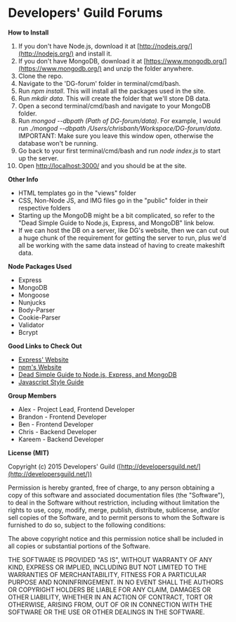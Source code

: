 # Developers' Guild Forums

**How to Install**

1. If you don't have Node.js, download it at [http://nodejs.org/](http://nodejs.org/) and install it.
2. If you don't have MongoDB, download it at [https://www.mongodb.org/](https://www.mongodb.org/) and unzip the folder anywhere.
3. Clone the repo.
4. Navigate to the 'DG-forum' folder in terminal/cmd/bash.
5. Run *npm install*. This will install all the packages used in the site.
6. Run *mkdir data*. This will create the folder that we'll store DB data.
7. Open a second terminal/cmd/bash and navigate to your MongoDB folder.
8. Run *mongod --dbpath (Path of DG-forum/data)*. For example, I would run *./mongod --dbpath /Users/chrisbanh/Workspace/DG-forum/data*. IMPORTANT: Make sure you leave this window open, otherwise the database won't be running.
9. Go back to your first terminal/cmd/bash and run *node index.js* to start up the server.
10. Open [http://localhost:3000/](http://localhost:3000/) and you should be at the site. 

**Other Info**
- HTML templates go in the "views" folder
- CSS, Non-Node JS, and IMG files go in the "public" folder in their respective folders
- Starting up the MongoDB might be a bit complicated, so refer to the "Dead Simple Guide to Node.js, Express, and MongoDB" link below.
- If we can host the DB on a server, like DG's website, then we can cut out a huge chunk of the requirement for getting the server to run, plus we'd all be working with the same data instead of having to create makeshift data.

**Node Packages Used**
- Express
- MongoDB
- Mongoose
- Nunjucks
- Body-Parser
- Cookie-Parser
- Validator
- Bcrypt

**Good Links to Check Out**
- [Express' Website](http://expressjs.com/)
- [npm's Website](https://www.npmjs.com/)
- [Dead Simple Guide to Node.js, Express, and MongoDB](http://cwbuecheler.com/web/tutorials/2013/node-express-mongo/)
- [Javascript Style Guide](https://github.com/airbnb/javascript)

**Group Members**
- Alex - Project Lead, Frontend Developer
- Brandon - Frontend Developer
- Ben - Frontend Developer
- Chris - Backend Developer
- Kareem - Backend Developer

**License (MIT)**

Copyright (c) 2015 Developers' Guild ([http://developersguild.net/](http://developersguild.net/))

Permission is hereby granted, free of charge, to any person obtaining
a copy of this software and associated documentation files (the
"Software"), to deal in the Software without restriction, including
without limitation the rights to use, copy, modify, merge, publish,
distribute, sublicense, and/or sell copies of the Software, and to
permit persons to whom the Software is furnished to do so, subject to
the following conditions:

The above copyright notice and this permission notice shall be
included in all copies or substantial portions of the Software.

THE SOFTWARE IS PROVIDED "AS IS", WITHOUT WARRANTY OF ANY KIND,
EXPRESS OR IMPLIED, INCLUDING BUT NOT LIMITED TO THE WARRANTIES OF
MERCHANTABILITY, FITNESS FOR A PARTICULAR PURPOSE AND
NONINFRINGEMENT. IN NO EVENT SHALL THE AUTHORS OR COPYRIGHT HOLDERS BE
LIABLE FOR ANY CLAIM, DAMAGES OR OTHER LIABILITY, WHETHER IN AN ACTION
OF CONTRACT, TORT OR OTHERWISE, ARISING FROM, OUT OF OR IN CONNECTION
WITH THE SOFTWARE OR THE USE OR OTHER DEALINGS IN THE SOFTWARE.
